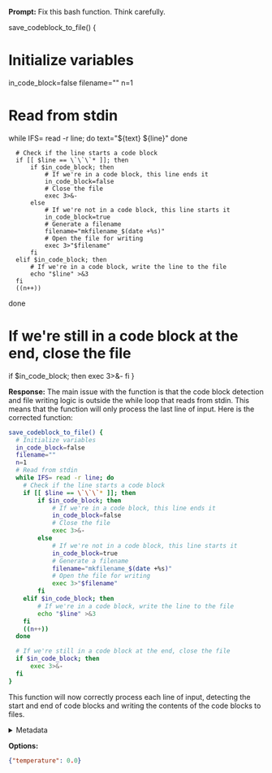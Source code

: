 **Prompt:**
Fix this bash function. Think carefully. 

save_codeblock_to_file() {
  # Initialize variables
  in_code_block=false
  filename=""
  n=1
  # Read from stdin
  while IFS= read -r line; do
    text="${text}
${line}"
  done
    
      # Check if the line starts a code block
      if [[ $line == \`\`\`* ]]; then
          if $in_code_block; then
              # If we're in a code block, this line ends it
              in_code_block=false
              # Close the file
              exec 3>&-
          else
              # If we're not in a code block, this line starts it
              in_code_block=true
              # Generate a filename
              filename="mkfilename_$(date +%s)"
              # Open the file for writing
              exec 3>"$filename"
          fi
      elif $in_code_block; then
          # If we're in a code block, write the line to the file
          echo "$line" >&3
      fi
      ((n++))
  done

  # If we're still in a code block at the end, close the file
  if $in_code_block; then
      exec 3>&-
  fi
}

**Response:**
The main issue with the function is that the code block detection and file writing logic is outside the while loop that reads from stdin. This means that the function will only process the last line of input. Here is the corrected function:

```bash
save_codeblock_to_file() {
  # Initialize variables
  in_code_block=false
  filename=""
  n=1
  # Read from stdin
  while IFS= read -r line; do
    # Check if the line starts a code block
    if [[ $line == \`\`\`* ]]; then
        if $in_code_block; then
            # If we're in a code block, this line ends it
            in_code_block=false
            # Close the file
            exec 3>&-
        else
            # If we're not in a code block, this line starts it
            in_code_block=true
            # Generate a filename
            filename="mkfilename_$(date +%s)"
            # Open the file for writing
            exec 3>"$filename"
        fi
    elif $in_code_block; then
        # If we're in a code block, write the line to the file
        echo "$line" >&3
    fi
    ((n++))
  done

  # If we're still in a code block at the end, close the file
  if $in_code_block; then
      exec 3>&-
  fi
}
```

This function will now correctly process each line of input, detecting the start and end of code blocks and writing the contents of the code blocks to files.

<details><summary>Metadata</summary>

- Duration: 22250 ms
- Datetime: 2023-10-29T18:40:42.550105
- Model: gpt-4-0613

</details>

**Options:**
```json
{"temperature": 0.0}
```

